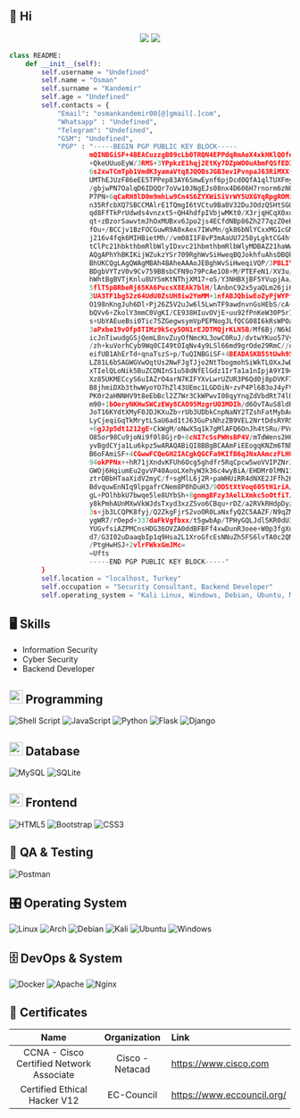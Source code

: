
## 👋 Hi

<p align="center"> <img src="https://komarev.com/ghpvc/?username=OsmanKandemir&label=Profile Views&color=brightgreen&style=plastic" /> <a href="https://twitter.com/osmankndmr?ref_src=twsrc%5Etfw" class="twitter-follow-button">
<a href="https://twitter.com/osmankndmr?ref_src=twsrc%5Etfw" class="twitter-follow-button">
<img src="https://img.shields.io/twitter/follow/osmankndmr?style=social" />
</a>
</p>
    
```python
class README:
    def __init__(self):
        self.username = "Undefined"
        self.name = "Osman"
        self.surname = "Kandemir"
        self.age = "Undefined"
        self.contacts = {
            "Email": "osmankandemir00[@]gmail[.]com",
            "Whatsapp" : "Undefined",
            "Telegram": "Undefined",
            "GSM": "Undefined",
            "PGP" : "-----BEGIN PGP PUBLIC KEY BLOCK-----
                    mQINBGiSF+4BEACuzzgB09cLb0TRQN4EPPdqRmAeX4xkHKlQOfeCn9VmD3B+tqOv
                    +QkeUUuoEyW/3RMS+3YPpkzE1hqj2EtKy7DZpWO0uAbmFQSfEDIUk+9bjYeYteim
                    6s2xwTCmTpb1VmdK3yamaVtq8JQOBsJGB3ev1PvnpaJ63RiMXX++2H3kK5uY2i4I
                    UMThEJUzF86eEE5TPPep83AY6SmwEynf6pjDcd0QfA1qlTUXFmyNPlil5xR3YYwj
                    /gbjwPN7OalqD6IDQQr7oVw10JNgEJs08nx4D606H7rnorm6zN0Xng2kyc6mOc9g
                    P7PN+6qCaRH8lD0m9mhLw9Cn4S6ZYXWiSiVrWY5UXGYqRpgROMiZN3XKWYuOoLKH
                    n35RfcbXQ7SBCCMAlrE1TQmgI6tVCtu9Ba0V32DuJOdzQSHtSGOONGju8x7v6Wdq
                    qd8FfTkPrUdwds4vnzxt5+QH4hdfpIVbjwMKt0/X3rjqHCqX0xuXJYSyarfstwBU
                    qt+zBzorSawvtmJhOxMUBxv6Jpo2js4ECfdNBp86Zh277qzZ0eHZvst1t47AyYlF
                    fOu+/BCCjv1BzFOCGuwR9A0xAex7IWvMn/gk86bNlYCxxMG1cGMXLxlRsZEvBi8c
                    j216v4fqk6MIHBietMh//vm08I1F8vP3mAaUU7258yLgktCG4hfjipAoAwARAQAB
                    tClPc21hbkthbmRlbWlyIDxvc21hbmthbmRlbWlyMDBAZ21haWwuY29tPokCVAQT
                    AQgAPhYhBKIKijWZukzYSr709RghWvSiHweqBQJokhfuAhsDBQkHhh9iBQsJCAcC
                    BhUKCQgLAgQWAgMBAh4BAheAAAoJEBghWvSiHweqiVQP/3PBLIYXNPMaZfLGRxoU
                    BDgbVYTzV0v9Cv759BBsbCFN9o79PcAe1O8+M/PTEFeN1/XV3u/pWBB/iSSBqt3v
                    hWhtBgBVTjKnlu8UYSmKtNThjXM17+oS/Y3NHBXjBF5YVupjAa/b/Fq+C0M0TJew
                    5flT5pBRbeRj65KA6PucsX8EAk7blH/lAnbnC92x5yaQLm26ji6xkOriUc2PIYp3
                    3UA3TF1bg52z64UdU0ZsUH8iw2YmMM+1nfABJQbiwEoZyPjWYPflIsbStFj6NjJa
                    O198nKngJuh6Dl+Pj26Z5V2uJw6l5LwnTF9awdnvnGsHEbS/cA+Ts93lxF7HLw1T
                    bQVv6+ZkolY3mmC0VgKI/CE938HIuvOVjE+uu92fPnKeW30P5rIaN+qpqmo4EESL
                    s+UbYAEueBsi0Tic75ZGegwsymVpPEPNogJLfQCG08I6kRsWPOaxX/P18N+uCKmw
                    3aPxbe19vOfp8TIMz9kScy5ON1rEJDTMQjrKLN5B/Mf6Bj/N6kDU+nG4T6maU1Gw
                    icJnTiwudgGSjQemL8nvZuyOfNmcKL3owC0RuJ/dvtwYKuo57Vy1qrKzAZSZbyPg
                    /zh+kuVorhCyb9Wq0CI49tOIqNv4y9LSl66md9grOde29RmC//qXO6x+Fbm8hnsL
                    eifUB1AhErTd+qnaTszS+p/TuQINBGiSF+4BEADASKB5StUwh95wAaI3oU8spAxe
                    LZ81L6bSAGWGVwOqtUs2NwFJgTJjo2NtTbogmohSiWkTLOXxJwD/Cxcx+8UQK42n
                    xTIelQLoNik5BuZCDNInS1u58dNfElGdz1IrTa1a1nIpjA9YI94milHEJDFZGP1c
                    Xz85UKMECcyS6uIAZrO4arN7KIFYXvLwrUZUR3P6Qd0j8pDVKF7j16l8w0X2KT3d
                    B8jhmiDXb3thwWyoYO7hZl43UEmc1LGDOiN+zvP4Pl6B3oJ4yFVor0C0wUQx/JTD
                    PK0r2aHNNHV9t8eEbBcl2Z7Wr3CkWPwvI08qyYnqZdVbdRt74lOemyYUoVYY6Vki
                    m90+1bOeryNKHwSWCzEWy8CAO95MzgrUO3MDIh/d6OvTAuS8ldRQSoNm73H3yZbZ
                    JoT16KYdtXMyF0JDJKXuZb+rUb3UDbkCnpNaNY2TZshFatMybAu3gSVYrJ81Z86m
                    LyCjeqiGqTkMrytLSaU6ad1tJ63GuPsNhzZB9VEL2NrtDdsRYR5E45OVM6ub5AI3
                    +6gJJp5dt1212gE+CkWgM/oNwX5q1k7gMlAFQ6OnJh4tSRu/PVdtfx8lotfjEzUd
                    O85or98Cu9joNi9f0l8Gjr0+8cNI7cSsPWHsBP4V/mTdWens2H6HjChvAwoM/XE6
                    yvBgdCYja1Lu6kpz5wARAQABiQI8BBgBCAAmFiEEogqKNZm6TNhKvvT1GCFa9KIf
                    B6oFAmiSF+4CGwwFCQeGH2IACgkQGCFa9KIfB6qJNxAAmczFLHQUN+Thf1HPnzgG
                    94okPPNx++hR71jXndvKFUh6Ocg5ghdfr5RqCpcw5woVVIPZNrJNc1SiRLSSNvPP
                    GWOj6HqiumEu2gvVP40AuoLXehyW3k36c4wyBiA/EHDMr0lMN11bB8EHggLSm9cz
                    ztrOBbHTaaXidV2myC/f+sgMlL6j2R+paWHUiRR4dNXE2JFfh2HuLbn6IPu4dX+h
                    BdvquwEnNIq9lpgafrCNem8P0hDuH3/9ODStXtVoq605tH1riA/1Lr3gB7f3WTbI
                    gL+POlhbkU7bwqe5le8UYbSh+8gnmgBFzy3AelLXmkc5oOtfiT/YDvmW9G1yz72P
                    y8kPmhAUnMXwVkWJdsTxyd3xzZSvo6CBqu+rDZ/a2RVkRHdpDyzRXpuxF3j3FpX5
                    3s+jb3LCQPK8fyj/Q2ZkgFjrS2voOR0LaNxfyQZC5AAZF/N9qZMVFbw07RlDYfg4
                    ygWR7/rOepd+337daFkVgfbxx/t5gwbAp/TPHyGQLJdl5KR0dUIONETNS1sRgr+E
                    YUGvfsiAZPMCnsHDG36OVZA0ddBFBFf4xwDunR3oee+W0p3fgXn5dF/9uNbLnWGB
                    d7/G3I02uDaaqbIp1q9Hsa2L1XroGfcEsNNuZh5FS6lvTA0c2QMDPsiMqo2dl0bi
                    /PtgHwHSJ+2vlrFWkxGmJMc=
                    =Ufts
                    -----END PGP PUBLIC KEY BLOCK-----"
        }
        self.location = "localhost, Turkey"
        self.occupation = "Security Consultant, Backend Developer"
        self.operating_system = "Kali Linux, Windows, Debian, Ubuntu, Mint"
```

 ## 🖥️ Skills
 
 - Information Security
 - Cyber Security
 - Backend Developer

## <img src="https://cdn.iconscout.com/icon/free/png-256/coding-294-459944.png" width="24px" height="24px"> Programming

![Shell Script](https://img.shields.io/badge/shell_script-%23121011.svg?style=for-the-badge&logo=gnu-bash&logoColor=white)
![JavaScript](https://img.shields.io/badge/javascript-%23323330.svg?style=for-the-badge&logo=javascript&logoColor=%23F7DF1E)
![Python](https://img.shields.io/badge/python-3670A0?style=for-the-badge&logo=python&logoColor=ffdd54)
![Flask](https://img.shields.io/badge/flask-%23000.svg?style=for-the-badge&logo=flask&logoColor=white)
![Django](https://img.shields.io/badge/django-%23092E20.svg?style=for-the-badge&logo=django&logoColor=white)

## <img src="https://cdn.iconscout.com/icon/free/png-256/database-828-448141.png" width="24px" height="24px"> Database

![MySQL](https://img.shields.io/badge/mysql-%2300f.svg?style=for-the-badge&logo=mysql&logoColor=white)
![SQLite](https://img.shields.io/badge/sqlite-%2307405e.svg?style=for-the-badge&logo=sqlite&logoColor=white)

## <img src="https://cdn.iconscout.com/icon/premium/png-256-thumb/frontend-1874446-1587018.png" width="24px" height="24px"> Frontend
![HTML5](https://img.shields.io/badge/html5-%23E34F26.svg?style=for-the-badge&logo=html5&logoColor=white)
![Bootstrap](https://img.shields.io/badge/bootstrap-%23563D7C.svg?style=for-the-badge&logo=bootstrap&logoColor=white)
![CSS3](https://img.shields.io/badge/css3-%231572B6.svg?style=for-the-badge&logo=css3&logoColor=white)

## 🧪 QA & Testing
![Postman](https://img.shields.io/badge/Postman-FF6C37?style=for-the-badge&logo=postman&logoColor=white)

## 🎛️ Operating System
![Linux](https://img.shields.io/badge/Linux-FCC624?style=for-the-badge&logo=linux&logoColor=black)
![Arch](https://img.shields.io/badge/Arch%20Linux-1793D1?logo=arch-linux&logoColor=fff&style=for-the-badge)
![Debian](https://img.shields.io/badge/Debian-D70A53?style=for-the-badge&logo=debian&logoColor=white)
![Kali](https://img.shields.io/badge/Kali-268BEE?style=for-the-badge&logo=kalilinux&logoColor=white)
![Ubuntu](https://img.shields.io/badge/Ubuntu-E95420?style=for-the-badge&logo=ubuntu&logoColor=white)
![Windows](https://img.shields.io/badge/Windows-0078D6?style=for-the-badge&logo=windows&logoColor=white)

## 🗄️ DevOps & System
![Docker](https://img.shields.io/badge/docker-%230db7ed.svg?style=for-the-badge&logo=docker&logoColor=white)
![Apache](https://img.shields.io/badge/apache-%23D42029.svg?style=for-the-badge&logo=apache&logoColor=white)
![Nginx](https://img.shields.io/badge/nginx-%23009639.svg?style=for-the-badge&logo=nginx&logoColor=white)

## 📜 Certificates

|                           Name                          |        Organization         |               Link                   |
| :-----------------------------------------------------: | :-------------------------: | :----------------------------------- |
| CCNA - Cisco Certified Network Associate                | Cisco - Netacad             | https://www.cisco.com                |
| Certified Ethical Hacker V12                            | EC-Council                  | https://www.eccouncil.org/           |



 
 
